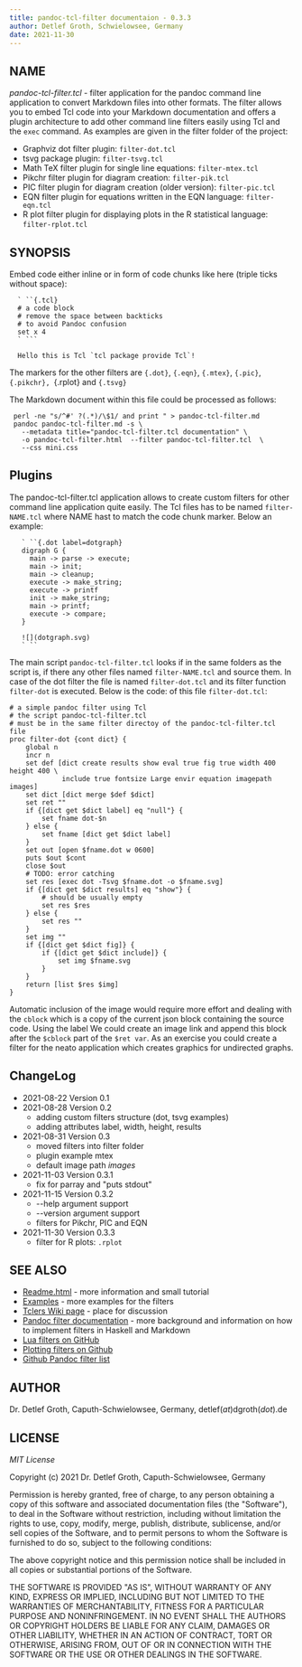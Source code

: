 ```yaml
---
title: pandoc-tcl-filter documentaion - 0.3.3
author: Detlef Groth, Schwielowsee, Germany
date: 2021-11-30
---
```


## NAME

_pandoc-tcl-filter.tcl_ - filter application for the pandoc command line 
application to convert Markdown files into other formats. The filter allows you to embed Tcl code into your Markdown
documentation and offers a plugin architecture to add other command line filters easily using Tcl
and the `exec` command. As examples are given in the filter folder of the project:

* Graphviz dot filter plugin: `filter-dot.tcl`
* tsvg package plugin: `filter-tsvg.tcl`
* Math TeX filter plugin for single line equations: `filter-mtex.tcl`
* Pikchr filter plugin for diagram creation: `filter-pik.tcl`
* PIC filter plugin for diagram creation (older version): `filter-pic.tcl`
* EQN filter plugin for equations written in the EQN language: `filter-eqn.tcl`
* R plot filter plugin for displaying plots in the R statistical language: `filter-rplot.tcl`

## SYNOPSIS 

Embed code either inline or in form of code chunks like here (triple ticks without space):

``` 
  ` ``{.tcl}
  # a code block
  # remove the space between backticks
  # to avoid Pandoc confusion
  set x 4
  ` ```
  
  Hello this is Tcl `tcl package provide Tcl`!
```

The markers for the other filters are `{.dot}`, `{.eqn}`, `{.mtex}`, `{.pic}`,
`{.pikchr}, `{.rplot} and `{.tsvg}`  

The Markdown document within this file could be processed as follows:

```
 perl -ne "s/^#' ?(.*)/\$1/ and print " > pandoc-tcl-filter.md
 pandoc pandoc-tcl-filter.md -s \
   --metadata title="pandoc-tcl-filter.tcl documentation" \
   -o pandoc-tcl-filter.html  --filter pandoc-tcl-filter.tcl  \
   --css mini.css
```


## Plugins

The pandoc-tcl-filter.tcl application allows to create custom filters for other 
command line application quite easily. The Tcl files has to be named `filter-NAME.tcl`
where NAME hast to match the code chunk marker. Below an example:

```
   ` ``{.dot label=dotgraph}
   digraph G {
     main -> parse -> execute;
     main -> init;
     main -> cleanup;
     execute -> make_string;
     execute -> printf
     init -> make_string;
     main -> printf;
     execute -> compare;
   }

   ![](dotgraph.svg)
   ` ``
```

The main script `pandoc-tcl-filter.tcl` looks if in the same folders as the script is,
if there any other files named `filter-NAME.tcl` and source them. In case of the dot
filter the file is named `filter-dot.tcl` and its filter function `filter-dot` is 
executed. Below is the code: of this file `filter-dot.tcl`:

```
# a simple pandoc filter using Tcl
# the script pandoc-tcl-filter.tcl 
# must be in the same filter directoy of the pandoc-tcl-filter.tcl file
proc filter-dot {cont dict} {
    global n
    incr n
    set def [dict create results show eval true fig true width 400 height 400 \
             include true fontsize Large envir equation imagepath images]
    set dict [dict merge $def $dict]
    set ret ""
    if {[dict get $dict label] eq "null"} {
        set fname dot-$n
    } else {
        set fname [dict get $dict label]
    }
    set out [open $fname.dot w 0600]
    puts $out $cont
    close $out
    # TODO: error catching
    set res [exec dot -Tsvg $fname.dot -o $fname.svg]
    if {[dict get $dict results] eq "show"} {
        # should be usually empty
        set res $res
    } else {
        set res ""
    }
    set img ""
    if {[dict get $dict fig]} {
        if {[dict get $dict include]} {
            set img $fname.svg
        }
    }
    return [list $res $img]
}
```

Automatic inclusion of the image would require more effort and dealing with the `cblock`
which is a copy of the current json block containing the source code. Using the label
We could create an image link and append this block after the `$cblock` part of the `$ret var`.
As an exercise you could create a filter for the neato application which creates graphics for undirected graphs.

## ChangeLog

* 2021-08-22 Version 0.1
* 2021-08-28 Version 0.2
    * adding custom filters structure (dot, tsvg examples)
    * adding attributes label, width, height, results
* 2021-08-31 Version 0.3
    * moved filters into filter folder
    * plugin example mtex
    * default image path _images_
* 2021-11-03 Version 0.3.1
    * fix for parray and "puts stdout"
* 2021-11-15 Version 0.3.2
    * --help argument support
    * --version argument support
    * filters for Pikchr, PIC and EQN
* 2021-11-30 Version 0.3.3
    * filter for R plots: `.rplot`
    
## SEE ALSO

* [Readme.html](Readme.html) - more information and small tutorial
* [Examples](examples/example-eqn.html) - more examples for the filters 
* [Tclers Wiki page](https://wiki.tcl-lang.org/page/pandoc%2Dtcl%2Dfilter) - place for discussion
* [Pandoc filter documentation](https://pandoc.org/filters.html) - more background and information on how to implement filters in Haskell and Markdown
* [Lua filters on GitHub](https://github.com/pandoc/lua-filters)
* [Plotting filters on Github](https://github.com/LaurentRDC/pandoc-plot)
* [Github Pandoc filter list](https://github.com/topics/pandoc-filter)

## AUTHOR

Dr. Detlef Groth, Caputh-Schwielowsee, Germany, detlef(_at_)dgroth(_dot_).de
 
## LICENSE

*MIT License*

Copyright (c) 2021 Dr. Detlef Groth, Caputh-Schwielowsee, Germany

Permission is hereby granted, free of charge, to any person obtaining a copy
of this software and associated documentation files (the "Software"), to deal
in the Software without restriction, including without limitation the rights
to use, copy, modify, merge, publish, distribute, sublicense, and/or sell
copies of the Software, and to permit persons to whom the Software is
furnished to do so, subject to the following conditions:

The above copyright notice and this permission notice shall be included in all
copies or substantial portions of the Software.

THE SOFTWARE IS PROVIDED "AS IS", WITHOUT WARRANTY OF ANY KIND, EXPRESS OR
IMPLIED, INCLUDING BUT NOT LIMITED TO THE WARRANTIES OF MERCHANTABILITY,
FITNESS FOR A PARTICULAR PURPOSE AND NONINFRINGEMENT. IN NO EVENT SHALL THE
AUTHORS OR COPYRIGHT HOLDERS BE LIABLE FOR ANY CLAIM, DAMAGES OR OTHER
LIABILITY, WHETHER IN AN ACTION OF CONTRACT, TORT OR OTHERWISE, ARISING FROM,
OUT OF OR IN CONNECTION WITH THE SOFTWARE OR THE USE OR OTHER DEALINGS IN THE
SOFTWARE.

